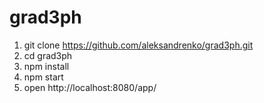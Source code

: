 # grad3ph

1. git clone https://github.com/aleksandrenko/grad3ph.git
2. cd grad3ph
3. npm install
4. npm start
5. open http://localhost:8080/app/
